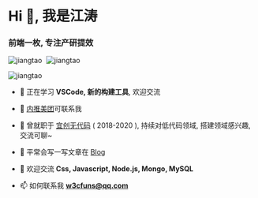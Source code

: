 <h1 align="left">Hi 👋, 我是江涛</h1>
<h3 align="left">前端一枚, 专注产研提效</h3>

<p align="left" class="d-flex" height="150px">
<img src="https://github-readme-stats.jiangtao321.vercel.app/api?username=jiangtao&show_icons=true&icon_color=0366d6&text_color=24292e&bg_color=ffffff&hide_title=true" alt="jiangtao" />

<img style="margin-left:5px;" src="https://github-readme-stats.jiangtao321.vercel.app/api/top-langs/?username=jiangtao&layout=compact&hide=html" alt="jiangtao" />
</p>

<p align="left"> <img src="https://komarev.com/ghpvc/?username=jiangtao" alt="jiangtao" /> 
</p>

<div align="left" class="d-flex">
<!--<img align="right" width="350" src="https://raw.githubusercontent.com/jiangtao/blog/master/assets/wechat/wechat.jpeg" / >-->

- 🌱 正在学习 **VSCode, 新的构建工具**, 欢迎交流

- 👯 [内推美团](https://github.com/neitui/jobs)可联系我

- 👯 曾就职于 [宜创无代码](https://www.wudaima.com) ( 2018-2020 ), 持续对低代码领域, 搭建领域感兴趣, 交流可聊~

- 📝 平常会写一写文章在 [Blog](https://github.com/jiangtao/blog)

- 💬 欢迎交流 **Css, Javascript, Node.js, Mongo, MySQL** 

- 📫 如何联系我 **w3cfuns@qq.com**
<div>
